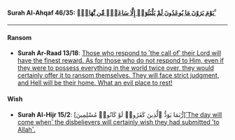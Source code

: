 #### __Surah Al-Ahqaf 46/35__: [يَوْمَ يَرَوْنَ مَا يُوعَدُونَ لَمْ يَلْبَثُوٓا۟ إِلَّا سَاعَةًۭ مِّن نَّهَارٍۭ ۚ](https://quranwbw.com/46/35)

***

#### Ransom
* __Surah Ar-Raad 13/18__: [Those who respond to ˹the call of˺ their Lord will have the finest reward. As for those who do not respond to Him, even if they were to possess everything in the world twice over, they would certainly offer it to ransom themselves. They will face strict judgment, and Hell will be their home. What an evil place to rest!](https://quran.com/13/18)

#### Wish
* __Surah Al-Hijr 15/2__: [رُّبَمَا يَوَدُّ ٱلَّذِينَ كَفَرُوا۟ لَوْ كَانُوا۟ مُسْلِمِينَ][˹The day will come when˺ the disbelievers will certainly wish they had submitted ˹to Allah˺.](https://quran.com/15/2)
